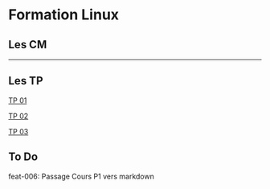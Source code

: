 # Formation Linux

## Les CM


---
## Les TP
[TP 01](TP_1\Linux_tp.md)

[TP 02](TP_2\Linux_tp.md)

[TP 03](TP_3\Linux_tp.md)

## To Do

feat-006: Passage Cours P1 vers markdown